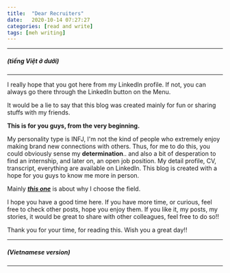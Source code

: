 ```yaml
---
title:  "Dear Recruiters"
date:   2020-10-14 07:27:27
categories: [read and write]
tags: [meh writing]
---
```

-------
##### *(tiếng Việt ở dưới)*
-------

I really hope that you got here from my LinkedIn profile.
If not, you can always go there through the LinkedIn button on the Menu.

It would be a lie to say that this blog was created mainly for fun or sharing stuffs with my friends.

**This is for you guys, from the very beginning.**

My personality type is INFJ, I'm not the kind of people who extremely enjoy making brand new connections with others.
Thus, for me to do this, you could obviously sense my **determination**.. and also a bit of desperation to find an internship, and later on, an open job position.
My detail profile, CV, transcript, everything are available on LinkedIn. This blog is created with a hope for you guys to know me more in person.

Mainly ***[this one](https://duken72.github.io/2020/Why-Robotics/)*** is about why I choose the field.

I hope you have a good time here.
If you have more time, or curious, feel free to check other posts, hope you enjoy them.
If you like it, my posts, my stories, it would be great to share with other colleagues, feel free to do so!!

Thank you for your time, for reading this.
Wish you a great day!!

--------------
##### *(Vietnamese version)*
-------

